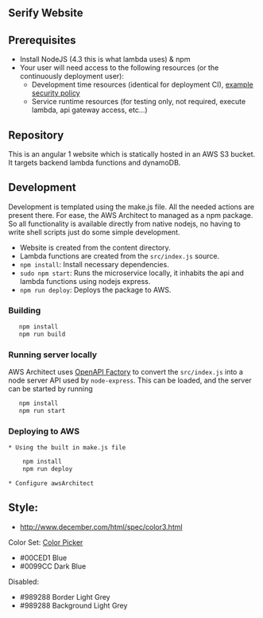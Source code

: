 ## Serify Website


## Prerequisites

* Install NodeJS (4.3 this is what lambda uses) & npm
* Your user will need access to the following resources (or the continuously deployment user):
	* Development time resources (identical for deployment CI), [example security policy](../deployment-policy.json)
	* Service runtime resources (for testing only, not required, execute lambda, api gateway access, etc...)

## Repository
This is an angular 1 website which is statically hosted in an AWS S3 bucket.  It targets backend lambda functions and dynamoDB.
## Development
Development is templated using the make.js file. All the needed actions are present there. For ease, the AWS Architect to managed as a npm package. So all functionality is available directly from native nodejs, no having to write shell scripts just do some simple development.

* Website is created from the content directory.
* Lambda functions are created from the `src/index.js` source.
* `npm install`: Install necessary dependencies.
* `sudo npm start`: Runs the microservice locally, it inhabits the api and lambda functions using nodejs express.
* `npm run deploy`: Deploys the package to AWS.

### Building

  ```bash
   	 npm install
   	 npm run build
  ```

### Running server locally
AWS Architect uses [OpenAPI Factory](https://github.com/wparad/openapi-factory.js) to convert the `src/index.js` into a node server API used by `node-express`.  This can be loaded, and the server can be started by running

```bash
   npm install
   npm run start
```

### Deploying to AWS

	* Using the built in make.js file

```bash
	npm install
	npm run deploy
```
	* Configure awsArchitect

## Style:
* http://www.december.com/html/spec/color3.html

Color Set: [Color Picker](http://www.perbang.dk/rgb/ADFFE5/)

* #00CED1 Blue
* #0099CC Dark Blue

Disabled:
* #989288 Border Light Grey
* #989288 Background Light Grey